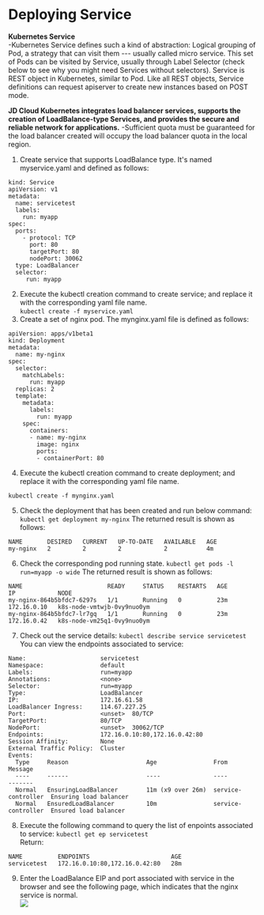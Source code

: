 
# Deploying Service

**Kubernetes Service**   
-Kubernetes Service defines such a kind of abstraction: Logical grouping of Pod, a strategy that can visit them --- usually called micro service. This set of Pods can be visited by Service, usually through Label Selector (check below to see why you might need Services without selectors). Service is REST object in Kubernetes, similar to Pod. Like all REST objects, Service definitions can request apiserver to create new instances based on POST mode.

**JD Cloud Kubernetes integrates load balancer services, supports the creation of LoadBalance-type Services, and provides the secure and reliable network for applications.**
-Sufficient quota must be guaranteed for the load balancer created will occupy the load balancer quota in the local region.  
1. Create service that supports LoadBalance type. It's named myservice.yaml and defined as follows:
```
kind: Service
apiVersion: v1
metadata:
  name: servicetest
  labels:
    run: myapp
spec:
  ports:
    - protocol: TCP
      port: 80
      targetPort: 80
      nodePort: 30062
  type: LoadBalancer
  selector:
     run: myapp
```

2. Execute the kubectl creation command to create service; and replace it with the corresponding yaml file name.  
`kubectl create -f myservice.yaml`  
3. Create a set of nginx pod. The mynginx.yaml file is defined as follows:
```
apiVersion: apps/v1beta1
kind: Deployment
metadata:
  name: my-nginx
spec:
  selector:
    matchLabels:
      run: myapp
  replicas: 2
  template:
    metadata:
      labels:
        run: myapp
    spec:
      containers:
      - name: my-nginx
        image: nginx
        ports:
        - containerPort: 80
```

4. Execute the kubectl creation command to create deployment; and replace it with the corresponding yaml file name.
```
kubectl create -f mynginx.yaml
```
5. Check the deployment that has been created and run below command:
`kubectl get deployment my-nginx`
The returned result is shown as follows:
```
NAME       DESIRED   CURRENT   UP-TO-DATE   AVAILABLE   AGE
my-nginx   2         2         2            2           4m
```
6. Check the corresponding pod running state.
`kubectl get pods -l run=myapp -o wide`
The returned result is shown as follows:
```
NAME                        READY     STATUS    RESTARTS   AGE       IP            NODE
my-nginx-864b5bfdc7-6297s   1/1       Running   0          23m       172.16.0.10   k8s-node-vmtwjb-0vy9nuo0ym
my-nginx-864b5bfdc7-lr7gq   1/1       Running   0          23m       172.16.0.42   k8s-node-vm25q1-0vy9nuo0ym
```
7. Check out the service details:
`kubectl describe service servicetest`
You can view the endpoints associated to service:
```
Name:                     servicetest
Namespace:                default
Labels:                   run=myapp
Annotations:              <none>
Selector:                 run=myapp
Type:                     LoadBalancer
IP:                       172.16.61.58
LoadBalancer Ingress:     114.67.227.25
Port:                     <unset>  80/TCP
TargetPort:               80/TCP
NodePort:                 <unset>  30062/TCP
Endpoints:                172.16.0.10:80,172.16.0.42:80
Session Affinity:         None
External Traffic Policy:  Cluster
Events:
  Type     Reason                      Age                From                Message
  ----     ------                      ----               ----                -------
  Normal   EnsuringLoadBalancer        11m (x9 over 26m)  service-controller  Ensuring load balancer
  Normal   EnsuredLoadBalancer         10m                service-controller  Ensured load balancer

```
8. Execute the following command to query the list of enpoints associated to service:
`kubectl get ep servicetest`  
  Return:
```
NAME          ENDPOINTS                       AGE
servicetest   172.16.0.10:80,172.16.0.42:80   28m
```
9. Enter the LoadBalance EIP and port associated with service in the browser and see the following page, which indicates that the nginx service is normal.  
![](https://github.com/jdcloudcom/cn/blob/edit/image/Elastic-Compute/JCS-for-Kubernetes/nginx.jpg)
